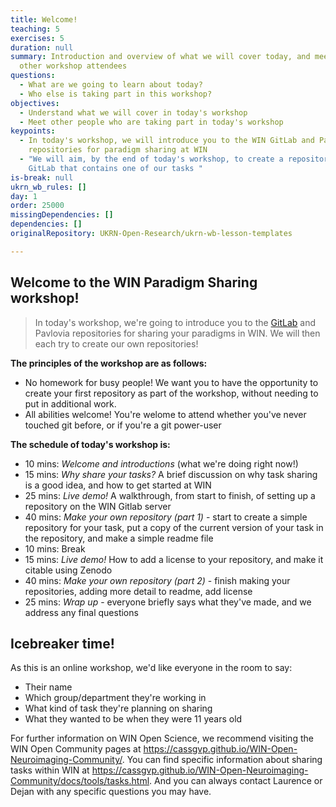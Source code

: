 ```yaml
---
title: Welcome!
teaching: 5
exercises: 5
duration: null
summary: Introduction and overview of what we will cover today, and meet the
  other workshop attendees
questions:
  - What are we going to learn about today?
  - Who else is taking part in this workshop?
objectives:
  - Understand what we will cover in today's workshop
  - Meet other people who are taking part in today's workshop
keypoints:
  - In today's workshop, we will introduce you to the WIN GitLab and Pavlovia
    repositories for paradigm sharing at WIN
  - "We will aim, by the end of today's workshop, to create a repository on WIN
    GitLab that contains one of our tasks "
is-break: null
ukrn_wb_rules: []
day: 1
order: 25000
missingDependencies: []
dependencies: []
originalRepository: UKRN-Open-Research/ukrn-wb-lesson-templates

---
```

## Welcome to the WIN Paradigm Sharing workshop!
> In today's workshop, we're going to introduce you to the <a href="https://git.fmrib.ox.ac.uk/open-science">GitLab</a> and Pavlovia repositories for sharing your paradigms in WIN. We will then each try to create our own repositories!

**The principles of the workshop are as follows:**
- No homework for busy people! We want you to have the opportunity to create your first repository as part of the workshop, without needing to put in additional work.
- All abilities welcome! You're welome to attend whether you've never touched git before, or if you're a git power-user

**The schedule of today's workshop is:**
- 10 mins: *Welcome and introductions* (what we're doing right now!)
- 15 mins: *Why share your tasks?* A brief discussion on why task sharing is a good idea, and how to get started at WIN
- 25 mins: *Live demo!* A walkthrough, from start to finish, of setting up a repository on the WIN Gitlab server
- 40 mins: *Make your own repository (part 1)* - start to create a simple repository for your task, put a copy of the current version of your task in the repository, and make a simple readme file
- 10 mins: Break
- 15 mins: *Live demo!* How to add a license to your repository, and make it citable using Zenodo
- 40 mins: *Make your own repository (part 2)* - finish making your repositories, adding more detail to readme, add license
- 25 mins: *Wrap up* - everyone briefly says what they've made, and we address any final questions

## Icebreaker time!
As this is an online workshop, we'd like everyone in the room to say:
- Their name
- Which group/department they're working in
- What kind of task they're planning on sharing
- What they wanted to be when they were 11 years old

For further information on WIN Open Science, we recommend visiting the WIN Open Community pages at <a href="https://cassgvp.github.io/WIN-Open-Neuroimaging-Community/" target="_blank">https://cassgvp.github.io/WIN-Open-Neuroimaging-Community/</a>. You can find specific information about sharing tasks within WIN at <a href="https://cassgvp.github.io/WIN-Open-Neuroimaging-Community/docs/tools/tasks.html" target="_blank">https://cassgvp.github.io/WIN-Open-Neuroimaging-Community/docs/tools/tasks.html</a>. And you can always contact Laurence or Dejan with any specific questions you may have.

